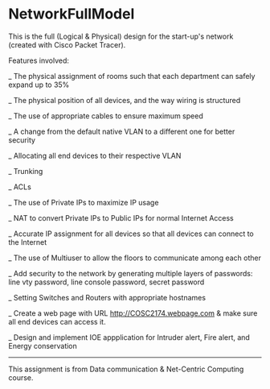 # NetworkFullModel
This is the full (Logical & Physical) design for the start-up's network (created with Cisco Packet Tracer).

Features involved:

_ The physical assignment of rooms such that each department can safely expand up to 35%

_ The physical position of all devices, and the way wiring is structured

_ The use of appropriate cables to ensure maximum speed

_ A change from the default native VLAN to a different one for better security

_ Allocating all end devices to their respective VLAN

_ Trunking

_ ACLs

_ The use of Private IPs to maximize IP usage

_ NAT to convert Private IPs to Public IPs for normal Internet Access

_ Accurate IP assignment for all devices so that all devices can connect to the Internet

_ The use of Multiuser to allow the floors to communicate among each other

_ Add security to the network by generating multiple layers of passwords: line vty password, line console password, secret password

_ Setting Switches and Routers with appropriate hostnames

_ Create a web page with URL http://COSC2174.webpage.com & make sure all end devices can access it.

_ Design and implement IOE appplication for Intruder alert, Fire alert, and Energy conservation
________________________________________________________________________________________________________________________________________
This assignment is from Data communication & Net-Centric Computing course.
